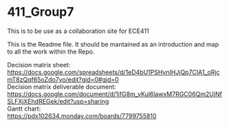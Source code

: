# 411_Group7<br>
This is to be use as a collaboration site for ECE411<br>

This is the Readme file. It should be mantained as an introduction and map to all the work within the Repo.<br>

Decision matrix sheet:<br>
https://docs.google.com/spreadsheets/d/1eD4bU1PSHvnIHJjQp7CIA1_oRjcmT8zQqf65oZdo7yo/edit?gid=0#gid=0<br>
Decision matrix deliverable document:<br>
https://docs.google.com/document/d/1ifG8m_yKul6lawxM7RGC06Qm2UjNfSLFXjXEhdREGek/edit?usp=sharing<br>
Gantt chart:<br>
https://pdx102634.monday.com/boards/7799755810
